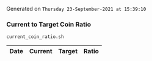 Generated on `Thursday 23-September-2021 at 15:39:10`

### Current to Target Coin Ratio
`current_coin_ratio.sh`

Date|Current|Target|Ratio
---|---|---|---
